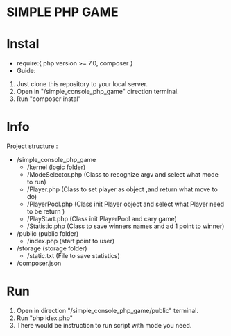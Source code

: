 
# SIMPLE PHP GAME

# Instal 

- require:{ 
php version >= 7.0,
composer
}
- Guide:
1. Just clone this repository to your local server.
2. Open in "/simple_console_php_game"  direction terminal.
3. Run "composer instal"

# Info

Project structure : 

- /simple_console_php_game 
	- /kernel (logic folder)
	-	/ModeSelector.php (Class to recognize argv and select what mode to run)
	-	/Player.php (Class to set player as object ,and return what move to do)
	-	/PlayerPool.php (Class init Player object and select what Player need to be return )
	-	/PlayStart.php (Class init PlayerPool and cary game)
	-	/Statistic.php (Class to save winners names and ad 1 point to winner)
-	/public (public folder)
	-	/index.php (start point to user)
-	/storage (storage folder)
	-	/static.txt (File to save statistics)
-	/composer.json


# Run
1. Open in direction "/simple_console_php_game/public" terminal.
2. Run "php idex.php"
3. There would be instruction to run script with mode you need.